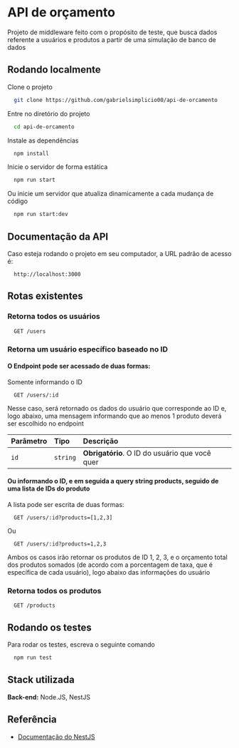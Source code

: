 
# API de orçamento

Projeto de middleware feito com o propósito de teste, que busca dados referente a usuários e produtos a partir de uma simulação de banco de dados


## Rodando localmente

Clone o projeto

```bash
  git clone https://github.com/gabrielsimplicio00/api-de-orcamento
```

Entre no diretório do projeto

```bash
  cd api-de-orcamento
```

Instale as dependências

```bash
  npm install
```

Inicie o servidor de forma estática

```bash
  npm run start
```

Ou inicie um servidor que atualiza dinamicamente a cada mudança de código

```bash
  npm run start:dev
```


## Documentação da API

Caso esteja rodando o projeto em seu computador, a URL padrão de acesso é:

```http
  http://localhost:3000
```

## Rotas existentes

### Retorna todos os usuários

```http
  GET /users
```

### Retorna um usuário específico baseado no ID

#### O Endpoint pode ser acessado de duas formas:

Somente informando o ID

```http
  GET /users/:id
```

Nesse caso, será retornado os dados do usuário que corresponde ao ID e, logo abaixo, uma mensagem informando que ao menos 1 produto deverá ser escolhido no endpoint

| Parâmetro   | Tipo       | Descrição                                   |
| :---------- | :--------- | :------------------------------------------ |
| `id`      | `string` | **Obrigatório**. O ID do usuário que você quer |

#### Ou informando o ID, e em seguida a query string products, seguido de uma lista de IDs do produto

A lista pode ser escrita de duas formas:

```http
  GET /users/:id?products=[1,2,3]
```

Ou

```http
  GET /users/:id?products=1,2,3
```

Ambos os casos irão retornar os produtos de ID 1, 2, 3, e o orçamento total dos produtos somados (de acordo com a porcentagem de taxa, que é específica de cada usuário), logo abaixo das informações do usuário

### Retorna todos os produtos

```http
  GET /products
```


## Rodando os testes

Para rodar os testes, escreva o seguinte comando

```bash
  npm run test
```


## Stack utilizada

**Back-end:** Node.JS, NestJS


## Referência

 - [Documentação do NestJS](https://docs.nestjs.com/)

